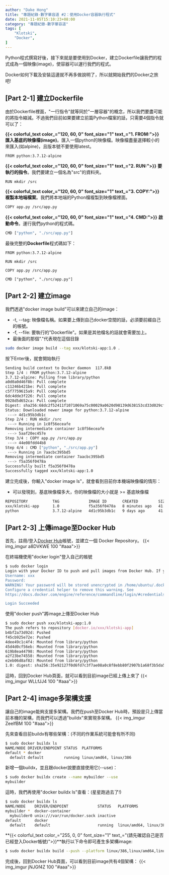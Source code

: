 ```yaml
---
author: "Dake Hong"
title: "專題紀錄-數字華容道 #2：使用Docker容器執行程式"
date: 2021-11-05T15:10:23+08:00
category: "專題紀錄-數字華容道"
tags: [
	"Klotski",
    "Docker",
]
---
```

Python程式撰寫好後，接下來就是要使用到Docker，建立Dockerfile讓我們的程式成為一個映像(image)，使容器可以運行我們的程式。
<!--more-->
Docker如何下載及安裝這邊就不再多做說明了，所以就開始我們的Docker之旅吧!
## [Part 2-1] 建立Dockerfile
由於Dockerfile裡面，"一行指令"就等同於"一層容器"的概念，所以我們要盡可能的將指令縮減。不過我們目前如果要建立前篇Python檔案的話，只需要4個指令就可以了：

**{{< colorful_text color_="120, 60, 0" font_size="1" text_="1. FROM:">}}**
**匯入基底的映像檔(image)**。匯入一個python的映像檔。映像檔盡量選擇較小的來匯入(如alpine)，且版本號不要使用latest。
```bash
FROM python:3.7.12-alpine
```

**{{< colorful_text color_="120, 60, 0" font_size="1" text_="2. RUN:">}}**
**要執行的指令**。我們要建立一個名為"src"的資料夾。
```bash
RUN mkdir /src
```

**{{< colorful_text color_="120, 60, 0" font_size="1" text_="3. COPY:">}}**
**複製本地端檔案**。我們將本地端的Python檔複製到映像檔裡面。
```bash
COPY app.py /src/app.py
```

**{{< colorful_text color_="120, 60, 0" font_size="1" text_="4. CMD:">}}**
**啟動命令**。運行我們python的程式碼。
```bash
CMD ["python", "./src/app.py"]
```

最後完整的**Dockerfile**程式碼如下：
```docker
FROM python:3.7.12-alpine

RUN mkdir /src

COPY app.py /src/app.py

CMD ["python", "./src/app.py"]
```

## [Part 2-2] 建立image
我們透過"docker image build"可以來建立自己的image：
* -t, --tag: 映像檔名稱。如果要上傳到自己docker空間的話，必須要前綴自己的帳號。
* -f, --file: 要執行的"Dockerfile"。如果是其他檔名的話就會需要加上。
* 最後面的那個"."代表現在這個目錄
```bash
sudo docker image build --tag xxx/klotski-app:1.0 .
```
按下Enter後，就會開始執行
```bash
Sending build context to Docker daemon  117.8kB
Step 1/4 : FROM python:3.7.12-alpine
3.7.12-alpine: Pulling from library/python
a0d0a0d46f8b: Pull complete
c11246b421be: Pull complete
c5f7759615a9: Pull complete
6dc4dde3f226: Pull complete
9928d5d652ca: Pull complete
Digest: sha256:68dc2f52411f1071069a75c00029a0620d98139d638153cd33d029cf9810c8d6
Status: Downloaded newer image for python:3.7.12-alpine
 ---> 4d1c95b3db1c
Step 2/4 : RUN mkdir /src
 ---> Running in 1c8f56eceafe
Removing intermediate container 1c8f56eceafe
 ---> 5aaf20ec457e
Step 3/4 : COPY app.py /src/app.py
 ---> 44e08fdd44b8
Step 4/4 : CMD ["python", "./src/app.py"]
 ---> Running in 7aacbc395bd5
Removing intermediate container 7aacbc395bd5
 ---> f5a356f0478a
Successfully built f5a356f0478a
Successfully tagged xxx/klotski-app:1.0
```
建立完成後，你輸入"docker image ls"，就會看到目前你本機端映像檔的情形：
* 可以發現到，基底映像檔多大，你的映像檔的大小就是 >= 基底映像檔
```bash
REPOSITORY           TAG             IMAGE ID       CREATED         SIZE
xxx/klotski-app      1.0             f5a356f0478a   8 minutes ago   41.9MB
python               3.7.12-alpine   4d1c95b3db1c   9 days ago      41.9MB
```

## [Part 2-3] 上傳image至Docker Hub
首先，註冊/登入[Docker Hub](https://hub.docker.com/)帳號，並建立一個 Docker Repository。
{{< img_imgur a8DVKWE 100 "#aaa">}}

在終端機使用"docker login"登入自己的帳號
```bash
$ sudo docker login
Login with your Docker ID to push and pull images from Docker Hub. If you don't have a Docker ID, head over to https://hub.docker.com to create one.
Username: xxx
Password:
WARNING! Your password will be stored unencrypted in /home/ubuntu/.docker/config.json.
Configure a credential helper to remove this warning. See
https://docs.docker.com/engine/reference/commandline/login/#credentials-store

Login Succeeded
```

使用"docker push"將image上傳至Docker Hub
```bash
$ sudo docker push xxx/klotski-app:1.0
The push refers to repository [docker.io/xxx/klotski-app]
b4bf2a73d92d: Pushed
f45cb925e72e: Pushed
4dee49c1c4f4: Mounted from library/python
45d4d0cf56eb: Mounted from library/python
619b8ea44798: Mounted from library/python
a2f23be74558: Mounted from library/python
e2eb06d8af82: Mounted from library/python
1.0: digest: sha256:35e92127f0d6fd7c3f7ae08a0c8f8ebb80f2907b1a68f3b5da53b1c00c11ee43 size: 1783
```

這時，回到Docker Hub頁面，就可以看到目前image已經上傳上來了
{{< img_imgur WLLfJJ4 100 "#aaa">}}

## [Part 2-4] image多架構支援
讓自己的image能夠支援多架構。我們在push至Docker Hub時，預設是只上傳當前本機的架構，而我們可以透過"buildx"來實現多架構。
{{< img_imgur ZeelfBM 100 "#aaa">}}

先來查看目前buildx有哪些架構：(不同的作業系統可能會有所不同)
```bash
$ sudo docker buildx ls
NAME/NODE DRIVER/ENDPOINT STATUS  PLATFORMS
default * docker
  default default         running linux/amd64, linux/386
```
新增一個buildx，並且跟docker說要直接使用它(--use)：
```bash
$ sudo docker buildx create --name mybuilder --use
mybuilder
```
這時，我們再使用"docker buildx ls"查看：(星星跑過去了!)
```bash
$ sudo docker buildx ls
NAME/NODE    DRIVER/ENDPOINT             STATUS   PLATFORMS
mybuilder *  docker-container
  mybuilder0 unix:///var/run/docker.sock inactive
default      docker
  default    default                     running  linux/amd64, linux/386
```
**{{< colorful_text color_="255, 0, 0" font_size="1" text_="(請先確認自己是否已經登入Docker帳號)">}}**執行以下命令即可產生多架構image:
```bash
$ sudo docker buildx build --push --platform linux/386,linux/amd64,linux/arm/v7,linux/arm64/v8 -t xxx/klotski-app:1.0 .
```
完成後，回到Docker Hub頁面，可以看到目前image共有4個架構：
{{< img_imgur jNJGf4Z 100 "#aaa">}}